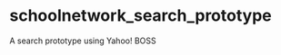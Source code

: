 schoolnetwork_search_prototype
==============================

A search prototype using Yahoo! BOSS
